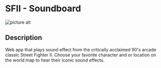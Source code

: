 # SFII - Soundboard

![picture alt](https://i.ibb.co/SRzc97x/character-select-1-25.png)

## Description

Web app that plays sound effect from the critically acclaimed 90's arcade classic Street Fighter II. Choose your favorite character and or location on the world map to hear their iconic sound effects.
